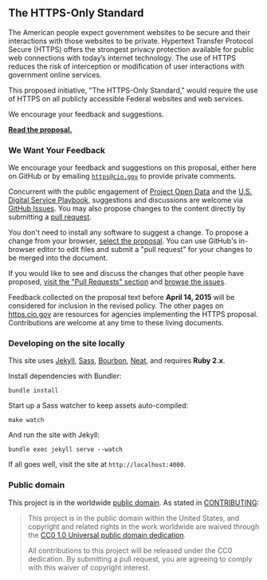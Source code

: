 ## The HTTPS-Only Standard

The American people expect government websites to be secure and their interactions with those websites to be private. Hypertext Transfer Protocol Secure (HTTPS) offers the strongest privacy protection available for public web connections with today’s internet technology. The use of HTTPS reduces the risk of interception or modification of user interactions with government online services.

This proposed initiative, "The HTTPS-Only Standard," would require the use of HTTPS on all publicly accessible Federal websites and web services.

We encourage your feedback and suggestions.

**[Read the proposal.](https://https.cio.gov)**

### We Want Your Feedback

We encourage your feedback and suggestions on this proposal, either here on GitHub or by emailing [`https@cio.gov`](mailto:https@cio.gov) to provide private comments.

Concurrent with the public engagement of [Project Open Data](https://project-open-data.cio.gov) and the [U.S. Digital Service Playbook](https://playbook.cio.gov), suggestions and discussions are welcome via [GitHub Issues](https://github.com/gsa/https/issues). You may also propose changes to the content directly by submitting a [pull request](https://help.github.com/articles/creating-a-pull-request "More Information on Submitting Pull Requests").

You don't need to install any software to suggest a change. To propose a change from your browser, [select the proposal](https://github.com/GSA/https/blob/master/pages/index.md "Link to the HTTPS proposal"). You can use GitHub's in-browser editor to edit files and submit a "pull request" for your changes to be merged into the document.

If you would like to see and discuss the changes that other people have proposed, [visit the "Pull Requests" section](https://github.com/gsa/https/pulls "Link to the Pull Requests Section of GitHub") and [browse the issues](https://github.com/gsa/https/issues "Link to the Issues Section of GitHub").

Feedback collected on the proposal text before **April 14, 2015** will be considered for inclusion in the revised policy. The other pages on [https.cio.gov](https://https.cio.gov) are resources for agencies implementing the HTTPS proposal. Contributions are welcome at any time to these living documents.

### Developing on the site locally

This site uses [Jekyll](http://jekyllrb.com), [Sass](http://sass-lang.com), [Bourbon](http://bourbon.io), [Neat](http://neat.bourbon.io), and requires **Ruby 2.x**.

Install dependencies with Bundler:

```
bundle install
```

Start up a Sass watcher to keep assets auto-compiled:

```
make watch
```

And run the site with Jekyll:

```
bundle exec jekyll serve --watch
```

If all goes well, visit the site at `http://localhost:4000`.

### Public domain

This project is in the worldwide [public domain](LICENSE.md). As stated in [CONTRIBUTING](CONTRIBUTING.md):

> This project is in the public domain within the United States, and copyright and related rights in the work worldwide are waived through the [CC0 1.0 Universal public domain dedication](https://creativecommons.org/publicdomain/zero/1.0/).
>
> All contributions to this project will be released under the CC0 dedication. By submitting a pull request, you are agreeing to comply with this waiver of copyright interest.
